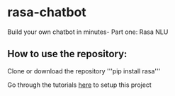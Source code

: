 # rasa-chatbot
Build your own chatbot in minutes- Part one: Rasa NLU

## How to use the repository:
Clone or download the repository
'''pip install rasa'''

Go through the tutorials [here](https://medium.com/@vaishnavikodai/build-your-own-conversational-chatbot-in-minutes-part-one-rasa-nlu-13df39601032) to setup this project
